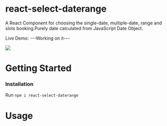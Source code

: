 # react-select-daterange
A React Component for choosing the single-date, multiple-date, range and slots booking.Purely date calculated from JavaScript Date Object.

Live Demo: ---Working on it---

![](https://user-images.githubusercontent.com/37235948/125201244-d6fa6e00-e28b-11eb-9761-4f0760ad357b.png) 

# Getting Started
### Installation

Run `npm i react-select-daterange`

# Usage
